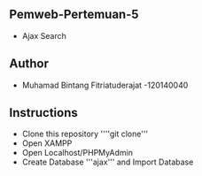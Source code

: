 ## Pemweb-Pertemuan-5
  - Ajax Search
## Author
  - Muhamad Bintang Fitriatuderajat
  -120140040

## Instructions
  - Clone this repository ''''git clone'''
  - Open XAMPP
  - Open Localhost/PHPMyAdmin
  - Create Database '''ajax''' and Import Database
